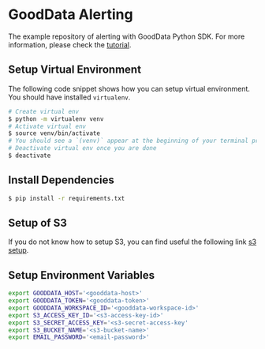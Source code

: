# GoodData Alerting

The example repository of alerting with GoodData Python SDK. For more information, please check the [tutorial](docs/tutorial.md).

## Setup Virtual Environment

The following code snippet shows how you can setup virtual environment. You should have installed `virtualenv`.

```bash
# Create virtual env
$ python -m virtualenv venv
# Activate virtual env
$ source venv/bin/activate
# You should see a `(venv)` appear at the beginning of your terminal prompt indicating that you are working inside the `virtualenv`.
# Deactivate virtual env once you are done
$ deactivate
```

## Install Dependencies

```bash
$ pip install -r requirements.txt
```

## Setup of S3

If you do not know how to setup S3, you can find useful the following link [s3 setup](https://realpython.com/python-boto3-aws-s3/#installation).

## Setup Environment Variables

```bash
export GOODDATA_HOST='<gooddata-host>'
export GOODDATA_TOKEN='<gooddata-token>'
export GOODDATA_WORKSPACE_ID='<gooddata-workspace-id>'
export S3_ACCESS_KEY_ID='<s3-access-key-id>'
export S3_SECRET_ACCESS_KEY='<s3-secret-access-key'
export S3_BUCKET_NAME='<s3-bucket-name>'
export EMAIL_PASSWORD='<email-password>'
```
